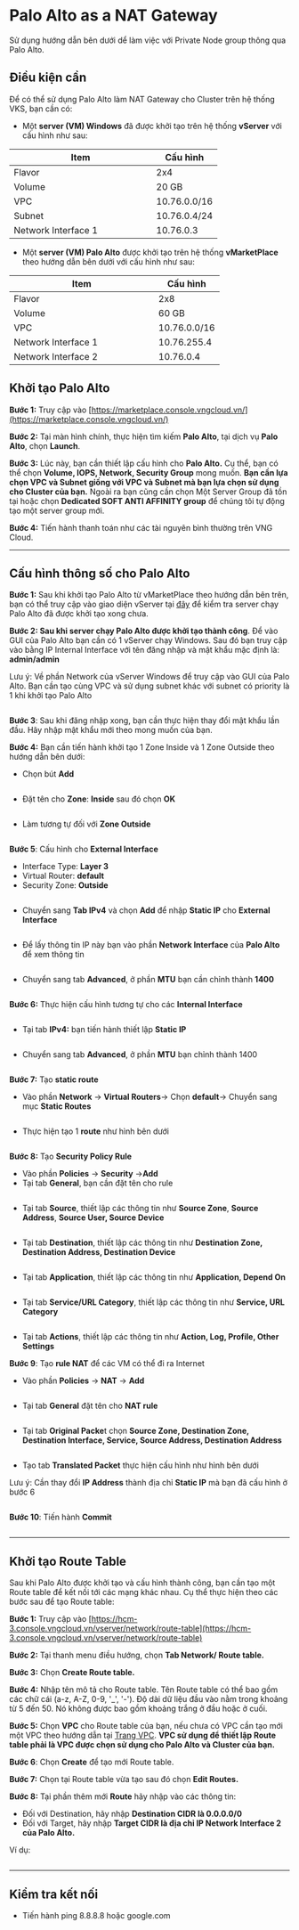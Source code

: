# Palo Alto as a NAT Gateway

Sử dụng hướng dẫn bên dưới dể làm việc với Private Node group thông qua Palo Alto.

## Điều kiện cần

Để có thể sử dụng Palo Alto làm NAT Gateway cho Cluster trên hệ thống VKS, bạn cần có:

* Một **server (VM) Windows** đã được khởi tạo trên hệ thống **vServer** với cấu hình như sau:

<table><thead><tr><th width="240">Item</th><th>Cấu hình</th></tr></thead><tbody><tr><td>Flavor</td><td>2x4</td></tr><tr><td>Volume</td><td>20 GB</td></tr><tr><td>VPC</td><td>10.76.0.0/16</td></tr><tr><td>Subnet</td><td>10.76.0.4/24</td></tr><tr><td>Network Interface 1</td><td>10.76.0.3</td></tr></tbody></table>

* Một **server (VM) Palo Alto** được khởi tạo trên hệ thống **vMarketPlace** theo hướng dẫn bên dưới với cấu hình như sau:

<table><thead><tr><th width="244">Item</th><th>Cấu hình</th></tr></thead><tbody><tr><td>Flavor</td><td>2x8</td></tr><tr><td>Volume</td><td>60 GB</td></tr><tr><td>VPC</td><td>10.76.0.0/16</td></tr><tr><td>Network Interface 1</td><td>10.76.255.4</td></tr><tr><td>Network Interface 2</td><td>10.76.0.4</td></tr></tbody></table>

## Khởi tạo Palo Alto <a href="#toc165621057" id="toc165621057"></a>

**Bước 1:** Truy cập vào [https://marketplace.console.vngcloud.vn/](https://marketplace.console.vngcloud.vn/)

**Bước 2:** Tại màn hình chính, thực hiện tìm kiếm **Palo Alto**, tại dịch vụ **Palo Alto**, chọn **Launch**.

**Bước 3:** Lúc này, bạn cần thiết lập cấu hình cho **Palo Alto.** Cụ thể, bạn có thể chọn **Volume, IOPS, Network, Security Group** mong muốn. **Bạn cần lựa chọn VPC và Subnet giống với VPC và Subnet mà bạn lựa chọn sử dụng cho Cluster của bạn.** Ngoài ra bạn cũng cần chọn Một Server Group đã tồn tại hoặc chọn **Dedicated SOFT ANTI AFFINITY group** để chúng tôi tự động tạo một server group mới.

**Bước 4:** Tiến hành thanh toán như các tài nguyên bình thường trên VNG Cloud.

***

## Cấu hình thông số cho Palo Alto <a href="#toc165621058" id="toc165621058"></a>

**Bước 1:** Sau khi khởi tạo Palo Alto từ vMarketPlace theo hướng dẫn bên trên, bạn có thể truy cập vào giao diện vServer tại [đây](https://hcm-3.console.vngcloud.vn/vserver/v-server/cloud-server) để kiểm tra server chạy Palo Alto đã được khởi tạo xong chưa.

**Bước 2: Sau khi server chạy Palo Alto được khởi tạo thành công**. Để vào GUI của Palo Alto bạn cần có 1 vServer chạy Windows. Sau đó bạn truy cập vào bằng IP Internal Interface với tên đăng nhập và mật khẩu mặc định là: **admin/admin**

Lưu ý: Về phần Network của vServer Windows để truy cập vào GUI của Palo Alto. Bạn cần tạo cùng VPC và sử dụng subnet khác với subnet có priority là 1 khi khởi tạo Palo Alto

<figure><img src="../../../.gitbook/assets/image (1).png" alt=""><figcaption></figcaption></figure>

**Bước 3**: Sau khi đăng nhập xong, bạn cần thực hiện thay đổi mật khẩu lần đầu. Hãy nhập mật khẩu mới theo mong muốn của bạn.

**Bước 4:** Bạn cần tiến hành khởi tạo 1 Zone Inside và 1 Zone Outside theo hướng dẫn bên dưới:

* Chọn bút **Add**

<figure><img src="../../../.gitbook/assets/image (1) (1).png" alt=""><figcaption></figcaption></figure>

* Đặt tên cho **Zone**: **Inside** sau đó chọn **OK**

<figure><img src="../../../.gitbook/assets/image (2).png" alt=""><figcaption></figcaption></figure>

* Làm tương tự đối với **Zone Outside**

<figure><img src="../../../.gitbook/assets/image (4).png" alt=""><figcaption></figcaption></figure>

**Bước 5**: Cấu hình cho **External Interface**

* Interface Type: **Layer 3**
* Virtual Router: **default**
* Security Zone: **Outside**

<figure><img src="../../../.gitbook/assets/image (5).png" alt=""><figcaption></figcaption></figure>

* Chuyển sang **Tab IPv4** và chọn **Add** để nhập **Static IP** cho **External Interface**

<figure><img src="../../../.gitbook/assets/image (6).png" alt=""><figcaption></figcaption></figure>

* Để lấy thông tin IP này bạn vào phần **Network Interface** của **Palo Alto** để xem thông tin

<figure><img src="../../../.gitbook/assets/image (7).png" alt=""><figcaption></figcaption></figure>

* Chuyển sang tab **Advanced**, ở phần **MTU** bạn cần chỉnh thành **1400**

<figure><img src="../../../.gitbook/assets/image (8).png" alt=""><figcaption></figcaption></figure>

**Bước 6:** Thực hiện cấu hình tương tự cho các **Internal Interface**

<figure><img src="../../../.gitbook/assets/image (9).png" alt=""><figcaption></figcaption></figure>

* Tại tab **IPv4:** bạn tiến hành thiết lập **Static IP**

<figure><img src="../../../.gitbook/assets/image (10).png" alt=""><figcaption></figcaption></figure>

* Chuyển sang tab **Advanced**, ở phần **MTU** bạn chỉnh thành 1400

<figure><img src="../../../.gitbook/assets/image (11).png" alt=""><figcaption></figcaption></figure>

**Bước 7:** Tạo **static route**

* Vào phần **Network** -> **Virtual Routers**-> Chọn **default**-> Chuyển sang mục **Static Routes**

<figure><img src="../../../.gitbook/assets/image (12).png" alt=""><figcaption></figcaption></figure>

* Thực hiện tạo 1 **route** như hình bên dưới

<figure><img src="../../../.gitbook/assets/image (13).png" alt=""><figcaption></figcaption></figure>

**Bước 8:** Tạo **Security Policy Rule**

* Vào phần **Policies** -> **Security** ->**Add**
* Tại tab **General**, bạn cần đặt tên cho rule

<figure><img src="../../../.gitbook/assets/image (14).png" alt=""><figcaption></figcaption></figure>

* Tại tab **Source**, thiết lập các thông tin như **Source Zone**, **Source Address**, **Source User, Source Device**

<figure><img src="../../../.gitbook/assets/image (15).png" alt=""><figcaption></figcaption></figure>

* Tại tab **Destination**, thiết lập các thông tin như **Destination Zone, Destination Address, Destination Device**

<figure><img src="../../../.gitbook/assets/image (16).png" alt=""><figcaption></figcaption></figure>

* Tại tab **Application**, thiết lập các thông tin như **Application, Depend On**

<figure><img src="../../../.gitbook/assets/image (17).png" alt=""><figcaption></figcaption></figure>

* Tại tab **Service/URL Category**, thiết lập các thông tin như **Service, URL Category**

<figure><img src="../../../.gitbook/assets/image (18).png" alt=""><figcaption></figcaption></figure>

* Tại tab **Actions**, thiết lập các thông tin như **Action, Log, Profile, Other Settings**

**Bước 9**: Tạo **rule NAT** để các VM có thể đi ra Internet

* Vào phần **Policies** -> **NAT** -> **Add**

<figure><img src="../../../.gitbook/assets/image (19).png" alt=""><figcaption></figcaption></figure>

* Tại tab **General** đặt tên cho **NAT rule**

<figure><img src="../../../.gitbook/assets/image (20).png" alt=""><figcaption></figcaption></figure>

* Tại tab **Original Packe**t chọn **Source Zone, Destination Zone, Destination Interface, Service, Source Address, Destination Address**

<figure><img src="../../../.gitbook/assets/image (21).png" alt=""><figcaption></figcaption></figure>

* Tạo tab **Translated Packet** thực hiện cấu hình như hình bên dưới

Lưu ý: Cần thay đổi **IP Address** thành địa chỉ **Static IP** mà bạn đã cấu hình ở bước 6

<figure><img src="../../../.gitbook/assets/image (22).png" alt=""><figcaption></figcaption></figure>

**Bước 10**: Tiến hành **Commit**

<figure><img src="../../../.gitbook/assets/image (23).png" alt=""><figcaption></figcaption></figure>

***

## Khởi tạo Route Table <a href="#khoitaomotpublicclustervoiprivatenodegroup-khoitaoroutetable" id="khoitaomotpublicclustervoiprivatenodegroup-khoitaoroutetable"></a>

Sau khi Palo Alto được khởi tạo và cấu hình thành công, bạn cần tạo một Route table để kết nối tới các mạng khác nhau. Cụ thể thực hiện theo các bước sau để tạo Route table:

**Bước 1:** Truy cập vào [https://hcm-3.console.vngcloud.vn/vserver/network/route-table](https://hcm-3.console.vngcloud.vn/vserver/network/route-table)

**Bước 2:** Tại thanh menu điều hướng, chọn **Tab Network/ Route table.**

**Bước 3:** Chọn **Create Route table.**

**Bước 4:** Nhập tên mô tả cho Route table. Tên Route table có thể bao gồm các chữ cái (a-z, A-Z, 0-9, '\_', '-'). Độ dài dữ liệu đầu vào nằm trong khoảng từ 5 đến 50. Nó không được bao gồm khoảng trắng ở đầu hoặc ở cuối.

**Bước 5:** Chọn **VPC** cho Route table của bạn, nếu chưa có VPC cần tạo mới một VPC theo hướng dẫn tại [Trang VPC](https://docs.vngcloud.vn/pages/viewpage.action?pageId=49648039). **VPC sử dụng để thiết lập Route table phải là VPC được chọn sử dụng cho Palo Alto và Cluster của bạn.**

**Bước 6**: Chọn **Create** để tạo mới Route table.

**Bước 7:** Chọn <img src="https://docs-admin.vngcloud.vn/download/thumbnails/73762068/image2024-4-16_15-40-3.png?version=1&#x26;modificationDate=1713256805000&#x26;api=v2" alt="" data-size="line">tại Route table vừa tạo sau đó chọn **Edit Routes.**

**Bước 8:** Tại phần thêm mới **Route** hãy nhập vào các thông tin:

* Đối với Destination, hãy nhập **Destination CIDR là 0.0.0.0/0**
* Đối với Target, hãy nhập **Target CIDR là địa chỉ IP Network Interface 2 của Palo Alto.**

Ví dụ:

<figure><img src="../../../.gitbook/assets/image (24).png" alt=""><figcaption></figcaption></figure>

***

## **Kiểm tra kết nối**

* Tiến hành ping 8.8.8.8 hoặc google.com

<figure><img src="../../../.gitbook/assets/image (26).png" alt=""><figcaption></figcaption></figure>

